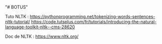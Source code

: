 "# BOTUS" 

Tuto NLTK :
https://pythonprogramming.net/tokenizing-words-sentences-nltk-tutorial/
https://code.tutsplus.com/fr/tutorials/introducing-the-natural-language-toolkit-nltk--cms-28620

Doc de NLTK : https://www.nltk.org/
